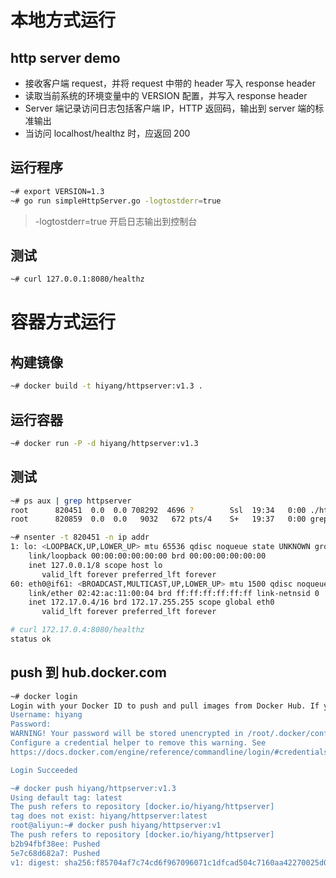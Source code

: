 # 本地方式运行
## http server demo
- 接收客户端 request，并将 request 中带的 header 写入 response header
- 读取当前系统的环境变量中的 VERSION 配置，并写入 response header
- Server 端记录访问日志包括客户端 IP，HTTP 返回码，输出到 server 端的标准输出
- 当访问 localhost/healthz 时，应返回 200

## 运行程序
```bash
~# export VERSION=1.3
~# go run simpleHttpServer.go -logtostderr=true
```
> -logtostderr=true 开启日志输出到控制台

## 测试
```bash
~# curl 127.0.0.1:8080/healthz
```

# 容器方式运行

## 构建镜像
```bash
~# docker build -t hiyang/httpserver:v1.3 .
```

## 运行容器
```bash
~# docker run -P -d hiyang/httpserver:v1.3
```

## 测试
```bash
~# ps aux | grep httpserver
root      820451  0.0  0.0 708292  4696 ?        Ssl  19:34   0:00 ./httpserver -logtostderr=true
root      820859  0.0  0.0   9032   672 pts/4    S+   19:37   0:00 grep --color=auto httpserver

~# nsenter -t 820451 -n ip addr
1: lo: <LOOPBACK,UP,LOWER_UP> mtu 65536 qdisc noqueue state UNKNOWN group default qlen 1000
    link/loopback 00:00:00:00:00:00 brd 00:00:00:00:00:00
    inet 127.0.0.1/8 scope host lo
       valid_lft forever preferred_lft forever
60: eth0@if61: <BROADCAST,MULTICAST,UP,LOWER_UP> mtu 1500 qdisc noqueue state UP group default
    link/ether 02:42:ac:11:00:04 brd ff:ff:ff:ff:ff:ff link-netnsid 0
    inet 172.17.0.4/16 brd 172.17.255.255 scope global eth0
       valid_lft forever preferred_lft forever

# curl 172.17.0.4:8080/healthz
status ok
```

## push 到 hub.docker.com
```bash
~# docker login
Login with your Docker ID to push and pull images from Docker Hub. If you don't have a Docker ID, head over to https://hub.docker.com to create one.
Username: hiyang
Password:
WARNING! Your password will be stored unencrypted in /root/.docker/config.json.
Configure a credential helper to remove this warning. See
https://docs.docker.com/engine/reference/commandline/login/#credentials-store

Login Succeeded

~# docker push hiyang/httpserver:v1.3
Using default tag: latest
The push refers to repository [docker.io/hiyang/httpserver]
tag does not exist: hiyang/httpserver:latest
root@aliyun:~# docker push hiyang/httpserver:v1
The push refers to repository [docker.io/hiyang/httpserver]
b2b94fbf38ee: Pushed
5e7c68d682a7: Pushed
v1: digest: sha256:f85704af7c74cd6f967096071c1dfcad504c7160aa42270025d0bc38c39a1f10 size: 735
```
